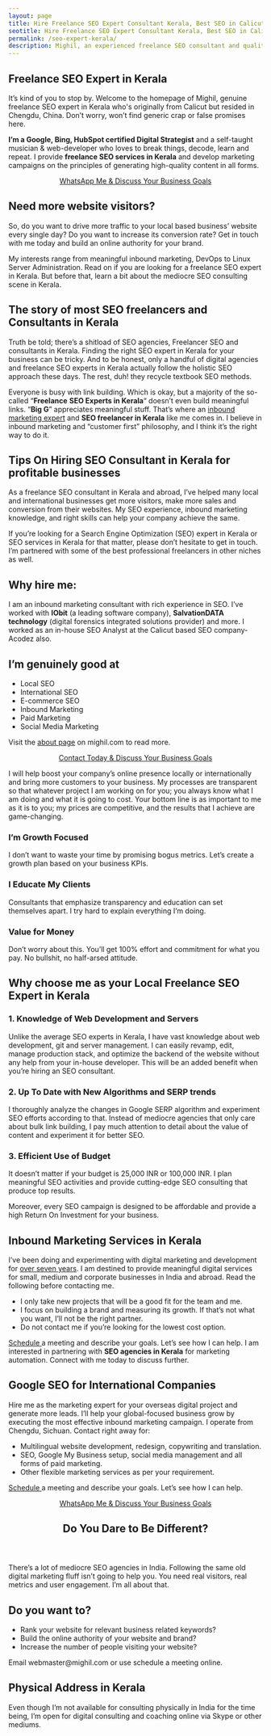 ```yaml
---
layout: page
title: Hire Freelance SEO Expert Consultant Kerala, Best SEO in Calicut - Mighil
seotitle: Hire Freelance SEO Expert Consultant Kerala, Best SEO in Calicut - Mighil
permalink: /seo-expert-kerala/
description: Mighil, an experienced freelance SEO consultant and quality SEO expert Kerala for 7 years. Hire me and rank your website on Google.
---
```

## Freelance SEO Expert in Kerala

It’s kind of you to stop by. Welcome to the homepage of Mighil, genuine freelance SEO expert in Kerala who's originally from Calicut but resided in Chengdu, China. Don’t worry, won’t find generic crap or false promises here.

<strong>I’m a Google, Bing, HubSpot certified Digital Strategist</strong> and a self-taught musician &amp; web-developer who loves to break things, decode, learn and repeat. I provide <strong>freelance SEO services in Kerala</strong> and develop marketing campaigns on the principles of generating high-quality content in all forms.
<p style="text-align: center;"><a class="button-dark" href="https://wa.me/17027633178">WhatsApp Me &amp; Discuss Your Business Goals</a></p>

<h2><span id="need-more-website-visitors" class="ez-toc-section">Need more website visitors?</span></h2>
So, do you want to drive more traffic to your local based business’ website every single day? Do you want to increase its conversion rate? Get in touch with me today and build an online authority for your brand.

My interests range from meaningful inbound marketing, DevOps to Linux Server Administration. Read on if you are looking for a freelance SEO expert in Kerala. But before that, learn a bit about the mediocre SEO consulting scene in Kerala.
<h2>The story of most SEO freelancers and Consultants in Kerala</h2>
Truth be told; there’s a shitload of SEO agencies, Freelancer SEO and consultants in Kerala. Finding the right SEO expert in Kerala for your business can be tricky. And to be honest, only a handful of digital agencies and freelance SEO experts in Kerala actually follow the holistic SEO approach these days. The rest, duh! they recycle textbook SEO methods.

Everyone is busy with link building. Which is okay, but a majority of the so-called “<strong>Freelance</strong> <strong>SEO Experts in Kerala</strong>“ doesn’t even build meaningful links. “<strong>Big G</strong>” appreciates meaningful stuff. That’s where an <a href="/">inbound marketing expert</a> and <strong>SEO freelancer in Kerala</strong> like me comes in. I believe in inbound marketing and “customer first” philosophy, and I think it’s the right way to do it.
<h2>Tips On Hiring SEO Consultant in Kerala for profitable businesses</h2>
As a freelance SEO consultant in Kerala and abroad, I’ve helped many local and international businesses get more visitors, make more sales and conversion from their websites. My SEO experience, inbound marketing knowledge, and right skills can help your company achieve the same.

If you’re looking for a Search Engine Optimization (SEO) expert in Kerala or SEO services in Kerala for that matter, please don’t hesitate to get in touch. I’m partnered with some of the best professional freelancers in other niches as well.
<div class="wpb_text_column wpb_content_element">
<div class="wpb_wrapper">
<h2><span id="why-hire-me" class="ez-toc-section">Why hire me:</span></h2>
I am an inbound marketing consultant with rich experience in SEO. I’ve worked with <strong>IObit</strong> (a leading software company), <strong>SalvationDATA technology</strong> (digital forensics integrated solutions provider) and more. I worked as an in-house SEO Analyst at the Calicut based SEO company- Acodez also.
<h2><span id="im-genuinely-good-at" class="ez-toc-section">I’m genuinely good at</span></h2>
<ul>
 	<li>Local SEO</li>
 	<li>International SEO</li>
 	<li>E-commerce SEO</li>
 	<li>Inbound Marketing</li>
 	<li>Paid Marketing</li>
 	<li>Social Media Marketing</li>
</ul>
Visit the <a href="https://mighil.com/about">about page</a> on mighil.com to read more.
<p style="text-align: center;"><a class="button-dark" href="/contact">Contact Today &amp; Discuss Your Business Goals</a></p>
I will help boost your company’s online presence locally or internationally and bring more customers to your business. My processes are transparent so that whatever project I am working on for you; you always know what I am doing and what it is going to cost. Your bottom line is as important to me as it is to you; my prices are competitive, and the results that I achieve are game-changing.

</div>
</div>
<h3><span id="growth-focused" class="ez-toc-section">I’m Growth Focused</span></h3>
I don’t want to waste your time by promising bogus metrics. Let’s create a growth plan based on your business KPIs.
<h3><span id="i-educate-my-clients" class="ez-toc-section">I Educate My Clients</span></h3>
Consultants that emphasize transparency and education can set themselves apart. I try hard to explain everything I’m doing.
<h3><span id="value-for-money" class="ez-toc-section">Value for Money</span></h3>
Don’t worry about this. You’ll get 100% effort and commitment for what you pay. No bullshit, no half-arsed attitude.
<h2>Why choose me as your Local Freelance SEO Expert in Kerala</h2>
<h3><span id="1-knowledge-of-web-development-and-servers" class="ez-toc-section">1. Knowledge of Web Development and Servers</span></h3>
Unlike the average SEO experts in Kerala, I have vast knowledge about web development, git and server management. I can easily revamp, edit, manage production stack, and optimize the backend of the website without any help from your in-house developer. This will be an added benefit when you’re hiring an SEO consultant.
<h3><span id="2-up-to-date-with-new-algorithms-and-serp-trends" class="ez-toc-section">2. Up To Date with New Algorithms and SERP trends</span></h3>
I thoroughly analyze the changes in Google SERP algorithm and experiment SEO efforts according to that. Instead of mediocre agencies that only care about bulk link building, I pay much attention to detail about the value of content and experiment it for better SEO.
<h3><span id="3-efficient-use-of-budget" class="ez-toc-section">3. Efficient Use of Budget</span></h3>
It doesn’t matter if your budget is 25,000 INR or 100,000 INR. I plan meaningful SEO activities and provide cutting-edge SEO consulting that produce top results.

Moreover, every SEO campaign is designed to be affordable and provide a high Return On Investment for your business.
<h2 class="title"><span id="inbound-marketing-services-in-kerala" class="ez-toc-section">Inbound Marketing Services in Kerala</span></h2>
I’ve been doing and experimenting with digital marketing and development for <a href="https://www.linkedin.com/in/mighil">over seven years</a>. I am destined to provide meaningful digital services for small, medium and corporate businesses in India and abroad. Read the following before contacting me.
<ul>
 	<li>I only take new projects that will be a good fit for the team and me.</li>
 	<li>I focus on building a brand and measuring its growth. If that’s not what you want, I’ll not be the right partner.</li>
 	<li>Do not contact me if you’re looking for the lowest cost option.</li>
</ul>
<a href="https://mighil.com/talk">Schedule </a>a meeting and describe your goals. Let’s see how I can help. I am interested in partnering with <strong>SEO agencies in Kerala</strong> for marketing automation. Connect with me today to discuss further.
<h2 class="title"><span id="google-seo-for-chinese-companies" class="ez-toc-section">Google SEO for International Companies</span></h2>
Hire me as the marketing expert for your overseas digital project and generate more leads. I’ll help your global-focused business grow by executing the most effective inbound marketing campaign. I operate from Chengdu, Sichuan. Contact right away for:
<ul>
 	<li>Multilingual website development, redesign, copywriting and translation.</li>
 	<li>SEO, Google My Business setup, social media management and all forms of paid marketing.</li>
 	<li>Other flexible marketing services as per your requirement.</li>
</ul>
<a href="https://mighil.com/talk">Schedule </a>a meeting and describe your goals. Let’s see how I can help.
<p style="text-align: center;"><a class="button-dark" href="https://wa.me/17027633178">WhatsApp Me &amp; Discuss Your Business Goals</a></p>

<header class="vc_cta3-content-header">
<h2>Do You Dare to Be Different?</h2>
</header>There’s a lot of mediocre SEO agencies in India. Following the same old digital marketing fluff isn’t going to help you. You need real visitors, real metrics and user engagement. I’m all about that.
<h2>Do you want to?</h2>
<ul>
 	<li>Rank your website for relevant business related keywords?</li>
 	<li>Build the online authority of your website and brand?</li>
 	<li>Increase the number of people visiting your website?</li>
</ul>
Email webmaster@mighil.com or use schedule a meeting online.
<h2><span id="physical-addressin-calicut" class="ez-toc-section">Physical Address in Kerala</span></h2>
Even though I’m not available for consulting physically in India for the time being, I’m open for digital consulting and coaching online via Skype or other mediums.